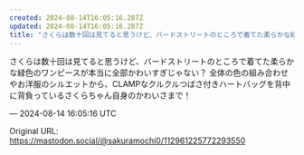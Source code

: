 ```yaml
---
created: 2024-08-14T16:05:16.287Z
updated: 2024-08-14T16:05:16.287Z
title: "さくらは数十回は見てると思うけど、バードストリートのところで着てた柔らかな緑色の[...]"
---
```


<p>さくらは数十回は見てると思うけど、バードストリートのところで着てた柔らかな緑色のワンピースが本当に全部かわいすぎじゃない？ 全体の色の組み合わせやお洋服のシルエットから、CLAMPなクルクルつばさ付きハートバッグを背中に背負っているさくらちゃん自身のかわいさまで！</p>

&mdash; 2024-08-14 16:05:16 UTC

Original URL: https://mastodon.social/@sakuramochi0/112961225772293550

